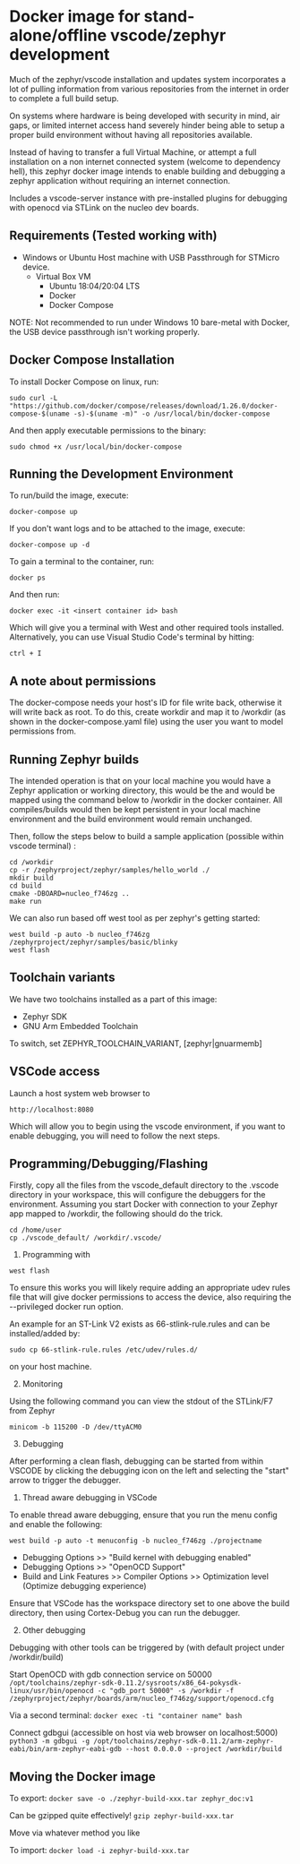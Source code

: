 # Docker image for stand-alone/offline vscode/zephyr development

Much of the zephyr/vscode installation and updates system incorporates a lot of pulling information 
from various repositories from the internet in order to complete a full build setup. 

On systems where hardware is being developed with security in mind, air gaps, or limited 
internet access hand severely hinder being able to setup a proper build environment without 
having all repositories available.

Instead of having to transfer a full Virtual Machine, or attempt a full installation on a 
non internet connected system (welcome to dependency hell), this zephyr docker image 
intends to enable building and debugging a zephyr application without requiring an internet 
connection.

Includes a vscode-server instance with pre-installed plugins for debugging with openocd via
STLink on the nucleo dev boards.

## Requirements (Tested working with)

 * Windows or Ubuntu Host machine with USB Passthrough for STMicro device.
   * Virtual Box VM
     * Ubuntu 18:04/20:04 LTS
     * Docker
     * Docker Compose

NOTE: Not recommended to run under Windows 10 bare-metal with Docker, the USB device passthrough isn't
working properly.

## Docker Compose Installation

To install Docker Compose on linux, run:

```sudo curl -L "https://github.com/docker/compose/releases/download/1.26.0/docker-compose-$(uname -s)-$(uname -m)" -o /usr/local/bin/docker-compose```

And then apply executable permissions to the binary:

```sudo chmod +x /usr/local/bin/docker-compose```

## Running the Development Environment

To run/build the image, execute:

```docker-compose up```

If you don't want logs and to be attached to the image, execute:

```docker-compose up -d```

To gain a terminal to the container, run:

```docker ps```

And then run:

```docker exec -it <insert container id> bash```

Which will give you a terminal with West and other required tools installed. Alternatively, you can use Visual Studio Code's terminal by hitting:

```ctrl + I```

## A note about permissions

The docker-compose needs your host's ID for file write back, otherwise it will write back as root. To do this, create workdir and map it to /workdir (as shown in the docker-compose.yaml file) using the user you want to model permissions from.

## Running Zephyr builds

The intended operation is that on your local machine you would have a Zephyr application 
or working directory, this would be the <local path to zephyr working dir> and would be 
mapped using the command below to /workdir in the docker container. 
All compiles/builds would then be kept persistent in your local
machine environment and the build environment would remain unchanged.

Then, follow the steps below to build a sample application (possible within vscode terminal) :

```
cd /workdir
cp -r /zephyrproject/zephyr/samples/hello_world ./
mkdir build 
cd build
cmake -DBOARD=nucleo_f746zg ..
make run
```

We can also run based off west tool as per zephyr's getting started:

```
west build -p auto -b nucleo_f746zg /zephyrproject/zephyr/samples/basic/blinky
west flash
```

## Toolchain variants

We have two toolchains installed as a part of this image:
- Zephyr SDK
- GNU Arm Embedded Toolchain

To switch, set ZEPHYR_TOOLCHAIN_VARIANT, [zephyr|gnuarmemb]

## VSCode access

Launch a host system web browser to 

```http://localhost:8080```

Which will allow you to begin using the vscode environment, if you want to 
enable debugging, you will need to follow the next steps.

## Programming/Debugging/Flashing

Firstly, copy all the files from the vscode_default directory to the .vscode directory
in your workspace, this will configure the debuggers for the environment. Assuming you
start Docker with connection to your Zephyr app mapped to /workdir, the following
should do the trick.

```
cd /home/user
cp ./vscode_default/ /workdir/.vscode/
```

1. Programming with 

```west flash```

To ensure this works you will likely require adding an appropriate udev rules file that will give
docker permissions to access the device, also requiring the --privileged docker run option.

An example for an ST-Link V2 exists as 66-stlink-rule.rules and can be installed/added by:

```sudo cp 66-stlink-rule.rules /etc/udev/rules.d/```

on your host machine.

2. Monitoring

Using the following command you can view the stdout of the STLink/F7 from Zephyr

```minicom -b 115200 -D /dev/ttyACM0```

3. Debugging

After performing a clean flash, debugging can be started from within VSCODE by 
clicking the debugging icon on the left and selecting the "start" arrow to trigger the 
debugger.

  1. Thread aware debugging in VSCode

  To enable thread aware debugging, ensure that you run the menu config and enable the following:

  ```west build -p auto -t menuconfig -b nucleo_f746zg ./projectname```

  - Debugging Options >> "Build kernel with debugging enabled"
  - Debugging Options >> "OpenOCD Support"
  - Build and Link Features >> Compiler Options >> Optimization level (Optimize debugging experience)

  Ensure that VSCode has the workspace directory set to one above the build directory, then using Cortex-Debug
  you can run the debugger.

  2. Other debugging

  Debugging with other tools can be triggered by (with default project under /workdir/build)

  Start OpenOCD with gdb connection service on 50000
  ```/opt/toolchains/zephyr-sdk-0.11.2/sysroots/x86_64-pokysdk-linux/usr/bin/openocd -c "gdb_port 50000" -s /workdir -f /zephyrproject/zephyr/boards/arm/nucleo_f746zg/support/openocd.cfg```

  Via a second terminal:
  ```docker exec -ti "container name" bash```

  Connect gdbgui (accessible on host via web browser on localhost:5000)
  ```python3 -m gdbgui -g /opt/toolchains/zephyr-sdk-0.11.2/arm-zephyr-eabi/bin/arm-zephyr-eabi-gdb --host 0.0.0.0 --project /workdir/build```

## Moving the Docker image

To export:
```docker save -o ./zephyr-build-xxx.tar zephyr_doc:v1```

Can be gzipped quite effectively!
```gzip zephyr-build-xxx.tar```

Move via whatever method you like

To import:
```docker load -i zephyr-build-xxx.tar```

